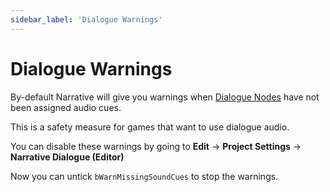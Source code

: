 ```yaml
---
sidebar_label: 'Dialogue Warnings'
---
```


# Dialogue Warnings

By-default Narrative will give you warnings when [Dialogue Nodes](./index.md) have not been assigned audio cues.

This is a safety measure for games that want to use dialogue audio. 

You can disable these warnings by going to **Edit** -> **Project Settings** -> **Narrative Dialogue (Editor)**

Now you can untick `bWarnMissingSoundCues` to stop the warnings.

